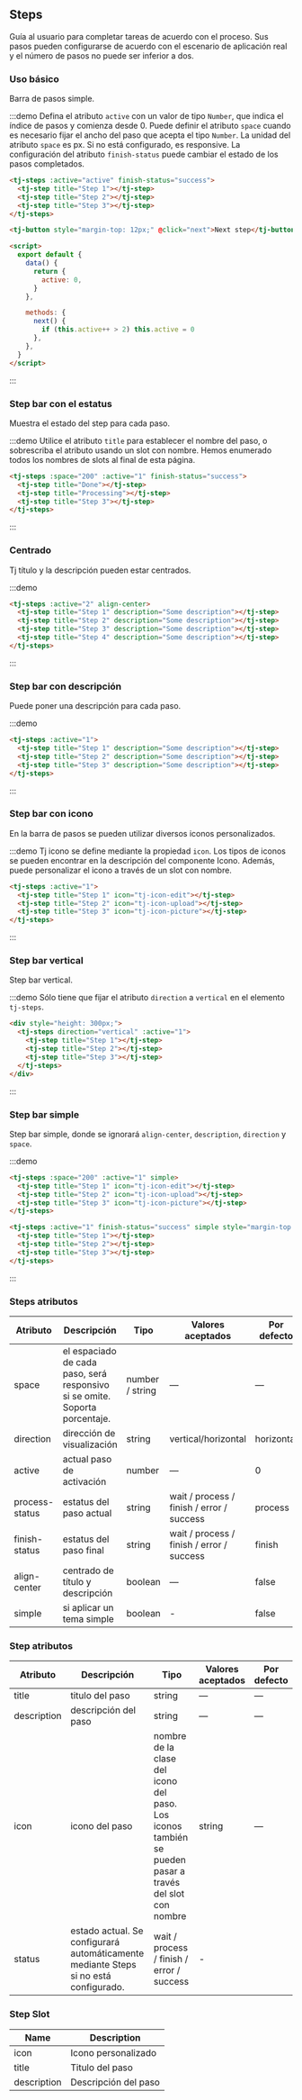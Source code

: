 ## Steps

Guía al usuario para completar tareas de acuerdo con el proceso. Sus pasos pueden configurarse de acuerdo con el escenario de aplicación real y el número de pasos no puede ser inferior a dos.

### Uso básico

Barra de pasos simple.

:::demo Defina el atributo `active` con un valor de tipo `Number`, que indica el índice de pasos y comienza desde 0. Puede definir el atributo `space` cuando es necesario fijar el ancho del paso que acepta el tipo `Number`. La unidad del atributo `space` es px. Si no está configurado, es responsive. La configuración del atributo `finish-status` puede cambiar el estado de los pasos completados.

```html
<tj-steps :active="active" finish-status="success">
  <tj-step title="Step 1"></tj-step>
  <tj-step title="Step 2"></tj-step>
  <tj-step title="Step 3"></tj-step>
</tj-steps>

<tj-button style="margin-top: 12px;" @click="next">Next step</tj-button>

<script>
  export default {
    data() {
      return {
        active: 0,
      }
    },

    methods: {
      next() {
        if (this.active++ > 2) this.active = 0
      },
    },
  }
</script>
```

:::

### Step bar con el estatus

Muestra el estado del step para cada paso.

:::demo Utilice el atributo `title` para establecer el nombre del paso, o sobrescriba el atributo usando un slot con nombre. Hemos enumerado todos los nombres de slots al final de esta página.

```html
<tj-steps :space="200" :active="1" finish-status="success">
  <tj-step title="Done"></tj-step>
  <tj-step title="Processing"></tj-step>
  <tj-step title="Step 3"></tj-step>
</tj-steps>
```

:::

### Centrado

Tj título y la descripción pueden estar centrados.

:::demo

```html
<tj-steps :active="2" align-center>
  <tj-step title="Step 1" description="Some description"></tj-step>
  <tj-step title="Step 2" description="Some description"></tj-step>
  <tj-step title="Step 3" description="Some description"></tj-step>
  <tj-step title="Step 4" description="Some description"></tj-step>
</tj-steps>
```

:::

### Step bar con descripción

Puede poner una descripción para cada paso.

:::demo

```html
<tj-steps :active="1">
  <tj-step title="Step 1" description="Some description"></tj-step>
  <tj-step title="Step 2" description="Some description"></tj-step>
  <tj-step title="Step 3" description="Some description"></tj-step>
</tj-steps>
```

:::

### Step bar con icono

En la barra de pasos se pueden utilizar diversos iconos personalizados.

:::demo Tj icono se define mediante la propiedad `icon`. Los tipos de iconos se pueden encontrar en la descripción del componente Icono. Además, puede personalizar el icono a través de un slot con nombre.

```html
<tj-steps :active="1">
  <tj-step title="Step 1" icon="tj-icon-edit"></tj-step>
  <tj-step title="Step 2" icon="tj-icon-upload"></tj-step>
  <tj-step title="Step 3" icon="tj-icon-picture"></tj-step>
</tj-steps>
```

:::

### Step bar vertical

Step bar vertical.

:::demo Sólo tiene que fijar el atributo `direction` a `vertical` en el elemento `tj-steps`.

```html
<div style="height: 300px;">
  <tj-steps direction="vertical" :active="1">
    <tj-step title="Step 1"></tj-step>
    <tj-step title="Step 2"></tj-step>
    <tj-step title="Step 3"></tj-step>
  </tj-steps>
</div>
```

:::

### Step bar simple

Step bar simple, donde se ignorará `align-center`, `description`, `direction` y `space`.

:::demo

```html
<tj-steps :space="200" :active="1" simple>
  <tj-step title="Step 1" icon="tj-icon-edit"></tj-step>
  <tj-step title="Step 2" icon="tj-icon-upload"></tj-step>
  <tj-step title="Step 3" icon="tj-icon-picture"></tj-step>
</tj-steps>

<tj-steps :active="1" finish-status="success" simple style="margin-top: 20px">
  <tj-step title="Step 1"></tj-step>
  <tj-step title="Step 2"></tj-step>
  <tj-step title="Step 3"></tj-step>
</tj-steps>
```

:::

### Steps atributos

| Atributo       | Descripción                                                                 | Tipo            | Valores aceptados                         | Por defecto |
| -------------- | --------------------------------------------------------------------------- | --------------- | ----------------------------------------- | ----------- |
| space          | el espaciado de cada paso, será responsivo si se omite. Soporta porcentaje. | number / string | —                                         | —           |
| direction      | dirección de visualización                                                  | string          | vertical/horizontal                       | horizontal  |
| active         | actual paso de activación                                                   | number          | —                                         | 0           |
| process-status | estatus del paso actual                                                     | string          | wait / process / finish / error / success | process     |
| finish-status  | estatus del paso final                                                      | string          | wait / process / finish / error / success | finish      |
| align-center   | centrado de título y descripción                                            | boolean         | —                                         | false       |
| simple         | si aplicar un tema simple                                                   | boolean         | -                                         | false       |

### Step atributos

| Atributo    | Descripción                                                                          | Tipo                                                                                                   | Valores aceptados | Por defecto |
| ----------- | ------------------------------------------------------------------------------------ | ------------------------------------------------------------------------------------------------------ | ----------------- | ----------- |
| title       | titulo del paso                                                                      | string                                                                                                 | —                 | —           |
| description | descripción del paso                                                                 | string                                                                                                 | —                 | —           |
| icon        | icono del paso                                                                       | nombre de la clase del icono del paso. Los iconos también se pueden pasar a través del slot con nombre | string            | —           |
| status      | estado actual. Se configurará automáticamente mediante Steps si no está configurado. | wait / process / finish / error / success                                                              | -                 |             |

### Step Slot

| Name        | Description          |
| ----------- | -------------------- |
| icon        | Icono personalizado  |
| title       | Titulo del paso      |
| description | Descripción del paso |
